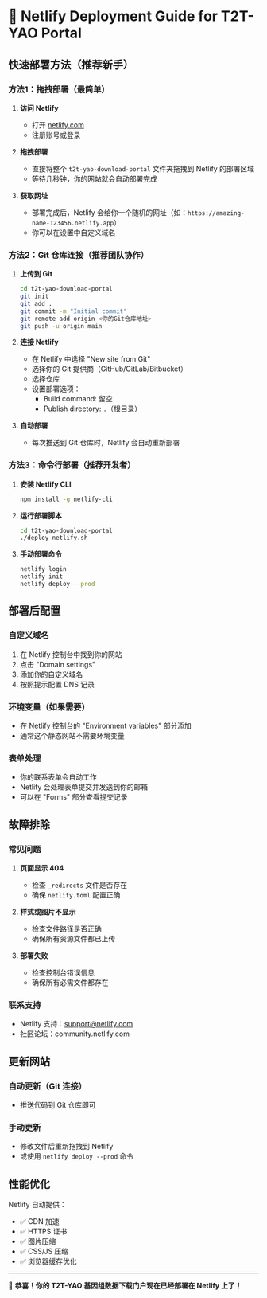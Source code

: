 # 🚀 Netlify Deployment Guide for T2T-YAO Portal

## 快速部署方法（推荐新手）

### 方法1：拖拽部署（最简单）

1. **访问 Netlify**
   - 打开 [netlify.com](https://netlify.com)
   - 注册账号或登录

2. **拖拽部署**
   - 直接将整个 `t2t-yao-download-portal` 文件夹拖拽到 Netlify 的部署区域
   - 等待几秒钟，你的网站就会自动部署完成

3. **获取网址**
   - 部署完成后，Netlify 会给你一个随机的网址（如：`https://amazing-name-123456.netlify.app`）
   - 你可以在设置中自定义域名

### 方法2：Git 仓库连接（推荐团队协作）

1. **上传到 Git**
   ```bash
   cd t2t-yao-download-portal
   git init
   git add .
   git commit -m "Initial commit"
   git remote add origin <你的Git仓库地址>
   git push -u origin main
   ```

2. **连接 Netlify**
   - 在 Netlify 中选择 "New site from Git"
   - 选择你的 Git 提供商（GitHub/GitLab/Bitbucket）
   - 选择仓库
   - 设置部署选项：
     - Build command: 留空
     - Publish directory: `.`（根目录）

3. **自动部署**
   - 每次推送到 Git 仓库时，Netlify 会自动重新部署

### 方法3：命令行部署（推荐开发者）

1. **安装 Netlify CLI**
   ```bash
   npm install -g netlify-cli
   ```

2. **运行部署脚本**
   ```bash
   cd t2t-yao-download-portal
   ./deploy-netlify.sh
   ```

3. **手动部署命令**
   ```bash
   netlify login
   netlify init
   netlify deploy --prod
   ```

## 部署后配置

### 自定义域名
1. 在 Netlify 控制台中找到你的网站
2. 点击 "Domain settings"
3. 添加你的自定义域名
4. 按照提示配置 DNS 记录

### 环境变量（如果需要）
- 在 Netlify 控制台的 "Environment variables" 部分添加
- 通常这个静态网站不需要环境变量

### 表单处理
- 你的联系表单会自动工作
- Netlify 会处理表单提交并发送到你的邮箱
- 可以在 "Forms" 部分查看提交记录

## 故障排除

### 常见问题

1. **页面显示 404**
   - 检查 `_redirects` 文件是否存在
   - 确保 `netlify.toml` 配置正确

2. **样式或图片不显示**
   - 检查文件路径是否正确
   - 确保所有资源文件都已上传

3. **部署失败**
   - 检查控制台错误信息
   - 确保所有必需文件都存在

### 联系支持
- Netlify 支持：support@netlify.com
- 社区论坛：community.netlify.com

## 更新网站

### 自动更新（Git 连接）
- 推送代码到 Git 仓库即可

### 手动更新
- 修改文件后重新拖拽到 Netlify
- 或使用 `netlify deploy --prod` 命令

## 性能优化

Netlify 自动提供：
- ✅ CDN 加速
- ✅ HTTPS 证书
- ✅ 图片压缩
- ✅ CSS/JS 压缩
- ✅ 浏览器缓存优化

---

🎉 **恭喜！你的 T2T-YAO 基因组数据下载门户现在已经部署在 Netlify 上了！** 